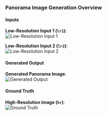 ### Panorama Image Generation Overview

#### Inputs

**Low-Resolution Input 1 (`lr1`)**:  
![Low-Resolution Input 1](lr1/014.jpg "Low-Resolution Input 1")

**Low-Resolution Input 2 (`lr2`)**:  
![Low-Resolution Input 2](lr2/014.jpg "Low-Resolution Input 2")

#### Generated Output

**Generated Panorama Image**:  
![Generated Output](test_generated_image_14.png "Generated Output")

#### Ground Truth

**High-Resolution Image (`hr`)**:  
![Ground Truth](hr/014.jpg "Ground Truth")


